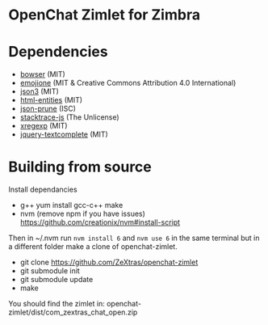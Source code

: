 # OpenChat Zimlet for Zimbra

# Dependencies
- [bowser][3] (MIT)
- [emojione][7] (MIT & Creative Commons Attribution 4.0 International)
- [json3][1] (MIT)
- [html-entities][6] (MIT)
- [json-prune][4] (ISC)
- [stacktrace-js][5] (The Unlicense)
- [xregexp][2] (MIT)
- [jquery-textcomplete][8] (MIT)

[1]: https://www.npmjs.com/package/json3
[2]: https://www.npmjs.com/package/xregexp
[3]: https://www.npmjs.com/package/bowser
[4]: https://www.npmjs.com/package/json-prune
[5]: https://www.npmjs.com/package/stacktrace-js-legacy
[6]: https://www.npmjs.com/package/html-entities
[7]: https://github.com/Ranks/emojione
[8]: https://yuku-t.com/jquery-textcomplete/

# Building from source
Install dependancies
- g++
 yum install gcc-c++ make
- nvm (remove npm if you have issues)
https://github.com/creationix/nvm#install-script

Then in ~/.nvm run `nvm install 6` and `nvm use 6` in the same terminal but in a different folder make a clone of openchat-zimlet.
- git clone https://github.com/ZeXtras/openchat-zimlet
- git submodule init
- git submodule update
- make

You should find the zimlet in:
openchat-zimlet/dist/com_zextras_chat_open.zip
